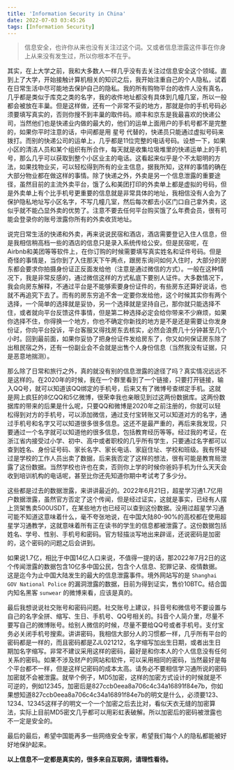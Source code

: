 ```yaml
---
title: 'Information Security in China'
date: 2022-07-03 03:45:26
tags: [Information Security]
---
```

> 信息安全，也许你从来也没有关注过这个词。又或者信息泄露这件事在你身上从来没有发生过，所以你根本不在乎。

其实，在上大学之前，我和大多数人一样几乎没有去关注过信息安全这个领域。直到上了大学，开始接触计算机相关的知识之后，我开始注重自己的个人隐私，试着在日常生活中尽可能地去保护自己的隐私。我的所有购物平台的收件人没有真名，几乎都是类似于库克之类的名字，我的收件地址都没有具体到几幢几室，所以一般都会被放在丰巢。但是这样做，还有一个非常不妥的地方，那就是你的手机号码必须要填写真实的，否则你搜不到丰巢的取件码。顺丰和京东是我最喜欢的快递公司，当然他们也是快递业内做的最大的，他们的运单上面用户的手机号都不是完整的，如果你平时注意的话，中间都是用 星号 代替的，快递员只能通过虚拟号码来拨打。而别的快递公司的运单上，几乎都是11位完整的电话号码。设想一下，如果小区的清洁人员和某个组织有所合作，每天就是收集垃圾堆里的快递运单上的手机号，那么几乎可以获取到整个小区业主的电话。这看起来似乎是个不太聪明的方法，如果找物业买，可以轻松得到所有的业主信息，据我所知，这样的事情的确在大部分物业都在做这样的事情。除了快递之外，外卖是另一个信息泄露的重要途径，虽然目前的主流外卖平台，饿了么和美团打印的外卖单上都是虚拟的号码，但是外卖单上有个比手机号更重要的信息就是非常具体的地址，我相信没有人会为了保护隐私地址写小区名字，不写几幢几室，然后每次都去小区门口自己拿外卖，这似乎就不能凸显外卖的优势了。注意不要去任何平台购买饿了么年费会员，很有可能会登录你的账号泄露你所有的外卖收货地址。

说完日常生活的快递和外卖，再来说说民宿和酒店，酒店需要登记入住人信息，但是我相信稍高档一些的酒店的信息只是录入系统传给公安。但是民宿呢，在Airbnb和美团等等软件上，在你订购的时候需要填写真实姓名和证件号码。但是奇怪的事情是，当你到了入住那天下午两点，跟房东询问如何入住时，大部分的房东都会要求你拍摄身份证正反面发给他（注意是通过微信的方式）。一般在这种情况下，我是非常反感的，通过微信这样的方式私底下要别人证件。大多数情况下，我会向房东解释，不通过平台是不能够索要身份证件的，有些房东还算好说话，也就不再追究下去了。而有的房东穷追不舍一定要你发给他，这个时候其实你有两个选择，一个简单的选择就是妥协，另一个选择就是坚持自己，那你就只能选择不住，或者就向平台反馈这件事情，但是第二种选择必定会给你带来不少麻烦，如果你选择不住，你得换一个地方，你也不确定你新找的地方是不是还是需要让你发身份证，你向平台投诉，平台客服又得找房东去核实，必然会浪费几十分钟甚至几个小时。回到最前面，如果你妥协了把身份证件发给房东了，你又如何保证房东除了出租民宿之外，还有一份副业会不会就是出售个人身份信息（当然我没有证据，只是恶意地揣测）。

那么除了日常和旅行之外，真的就没有别的信息泄露的途径了吗？真实情况远远不是这样的。在2020年的时候，我在一个群里看到了一个链接，只要打开链接，输入QQ号，就可以知道该QQ绑定的手机号，后来又有了微博号查绑定手机。这就是网上疯狂的8亿QQ和5亿微博，很荣幸我也亲眼见到过这两份数据库。这两份数据库的带来的后果是什么呢，只要QQ和微博是2020年之前注册的，你就可以轻松得到对方的手机号，可以添加微信，通过支付宝转账又可以知道对方的名字，通过手机号和名字又可以知道很多很多信息。这还不是最严重的，再后来我发现，只要通过一个名字就可以知道他的很多信息，包括教育经历等等。经过我的考证，在浙江省内接受过小学、初中、高中或者职校的几乎所有学生，只要通过名字都可以查到姓名、身份证号码、家长名字、家长电话、家庭住址、学校和班级。我有怀疑过是学校的工作人员出卖了数据，后来我否定了这样的想法，很有可能是教育局泄露了这份数据。当然学校也许也在卖，否则你上学的时候你爸妈手机为什么天天会收到培训机构的电话呢，甚至比你还先知道你期中考试考了多少分。

这些都是过去的数据泄露，来讲讲最近的。2022年6月21日，超星学习通1.7亿用户数据泄露，虽然官方否定了这个传闻，但是经过证实，这就是事实，已经有人摆上货架售卖500USDT，在某些地方也已经可以查到这份数据。没用过超星学习通可能不知道这意味着什么，毫不夸张地说，在中国大陆80-90%的高校都在使用超星学习通教学，这就意味着所有正在读书的学生的信息都被泄露了。这份数据包括姓名、学号、性别、手机号和密码。官方轻描淡写地出来辟谣，还说密码是加密的，这个密码的问题之后会讲到。

如果说1.7亿，相比于中国14亿人口来说，不值得一提的话，那2022年7月2日的这个传闻泄露的数据包含10亿多中国公民，包含个人信息、犯罪记录、疫情数据。这是迄今为止中国大陆发生的最大的信息泄露事件。境外网站写的是 `Shanghai GOV National Police` 的漏洞泄露的数据，目前为得到证实，售价10BTC。结合国内知名黑客 `sunwear` 的微博来看，应该是真的。

最后我想说说社交账号和密码问题。社交账号上建议，抖音号和微信号不要设置与自己的名字全拼、缩写、生日、手机号、QQ号相关的。抖音个人简介里，尽量不要写自己的微博账号。给别人微信的时候，尽量不要给QQ号或者手机号。支付宝务必关闭手机号搜索。讲讲密码，我相信大部分人的习惯都一样，几乎所有平台的密码都是一样的，而且密码都是ZJL021212，名字缩写加出生日期，或者出生日期加名字缩写。非常不建议采用这样的密码，最好是和你本人的个人信息没有任何关系的密码。如果不涉及财产的网站和软件，可以采用相同的密码，当然最好是每个平台都不一样，但是这样记密码的成本太高。请务必不要相信学习通所说的密码加密就不会被泄露。就举个例子，MD5加密，这样的加密方式设计的时候就是不可逆的，例如12345，加密后是827ccb0eea8a706c4c34a16891f84e7b，你如果想知道827ccb0eea8a706c4c34a16891f84e7b的明文是什么，必须要123、1234、12345这样子的明文一个一个加密之后去比对，看似天衣无缝的加密算法，实际上目前MD5密文几乎都可以用彩虹表破解。所以加密后的密码被泄露也不一定是安全的。

最后的最后，希望中国能再多一些网络安全专家，希望我们每个人的隐私都能被好好地保护起来。

**以上信息不一定都是真实的，很多来自互联网，请理性看待。**